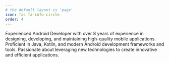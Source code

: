 ```yaml
---
# the default layout is 'page'
icon: fas fa-info-circle
order: 4
---
```


Experienced Android Developer with over 8 years of experience in designing, developing, and maintaining high-quality mobile applications. Proficient in Java, Kotlin, and modern Android development frameworks and tools. Passionate about leveraging new technologies to create innovative and efficient applications.
